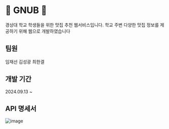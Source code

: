 # 🍚 GNUB 🍚
경상대 학교 학생들을 위한 맛집 추천 웹서비스입니다.
학교 주변 다양한 맛집 정보를 제공하기 위해 웹으로 개발하였습니다

## 팀원
임재선  김성광  최한결

## 개발 기간
2024.09.13 ~ 

## API 명세서
![image](https://github.com/user-attachments/assets/8d2c837c-99ba-46dd-98dc-0b40314b53e7)

